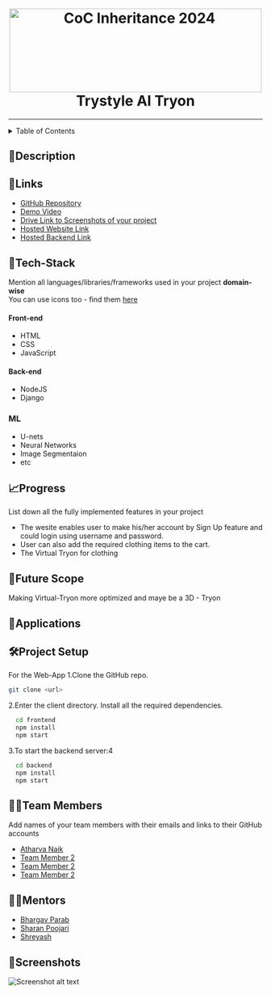 <h1 align="center">
  <a href="https://github.com/CommunityOfCoders/Inheritance-2024">
    <img src="./Untitled.png" alt="CoC Inheritance 2024" width="500" height="166">
  </a>
  <br>
 Trystyle AI Tryon
</h1>

<div align="center">
   
</div>
<hr>

<details>
<summary>Table of Contents</summary>

- [Description](#description)
- [Links](#links)
- [Tech Stack](#tech-stack)
- [Progress](#progress)
- [Future Scope](#future-scope)
- [Applications](#applications)
- [Project Setup](#project-setup)
- [Usage](#usage)
- [Team Members](#team-members)
- [Mentors](#mentors)
- [Screenshots](#screenshots)

</details>

## 📝Description




## 🔗Links

- [GitHub Repository](https://github.com/)
- [Demo Video]()
- [Drive Link to Screenshots of your project]()
- [Hosted Website Link]()
- [Hosted Backend Link]()



## 🤖Tech-Stack

Mention all languages/libraries/frameworks used in your project **domain-wise**   
You can use icons too - find them [here](https://github.com/get-icon/geticon) 

#### Front-end
- HTML
- CSS
- JavaScript

#### Back-end
- NodeJS
- Django
### ML
- U-nets
- Neural Networks
- Image Segmentaion
- etc


## 📈Progress

List down all the fully implemented features in your project
- The wesite enables user to make his/her account by Sign Up feature and could login using username and password.
- User can also add the required clothing items to the cart.
- The Virtual Tryon for clothing




## 🔮Future Scope
Making Virtual-Tryon more optimized and maye be a 3D - Tryon

## 💸Applications


## 🛠Project Setup

For the Web-App 1.Clone the GitHub repo.
```bash
git clone <url>
```
2.Enter the client directory. Install all the required dependencies.
```bash
  cd frontend
  npm install
  npm start
```

3.To start the backend server:4
```bash
  cd backend
  npm install
  npm start
```

## 👨‍💻Team Members

Add names of your team members with their emails and links to their GitHub accounts

- [Atharva Naik ](https://github.com/agn222)
- [Team Member 2 ](https://github.com/)
- [Team Member 2 ](https://github.com/)
- [Team Member 2 ](https://github.com/)

## 👨‍🏫Mentors
- [Bhargav Parab ](https://github.com/)
- [Sharan Poojari](https://github.com/)
- [Shreyash](https://github.com/)

## 📱Screenshots


![Screenshot alt text]( "screenshot")

